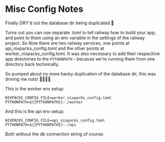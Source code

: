 # Misc Config Notes

Finally DRY'd out the database dir being duplicated 🎉

Turns out you can use separate .toml to tell railway how to build your app, and
point to them using an env variable in the settings of the railway project. So
Now there are two railway services, one points at api_nixpacks_config.toml and
the other points at worker_nixpacks_config.toml. It was also necessary to add their respecitive app directories to the `PYTHONPATH` - because we're running
them from one directory back technically.

So pumped about no more hacky duplication of the database dir, this was driving
me nuts! 🎉🎉🎉🎉

This is the worker env setup:

```
NIXPACKS_CONFIG_FILE=worker_nixpacks_config.toml
PYTHONPATH=${{PYTHONPATH}}:./worker
```

And this is the api env setup:
```
NIXPACKS_CONFIG_FILE=api_nixpacks_config.toml
PYTHONPATH=${{PYTHONPATH}}:./api
```

Both without the db connection string of course.